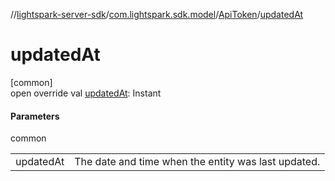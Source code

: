 //[lightspark-server-sdk](../../../index.md)/[com.lightspark.sdk.model](../index.md)/[ApiToken](index.md)/[updatedAt](updated-at.md)

# updatedAt

[common]\
open override val [updatedAt](updated-at.md): Instant

#### Parameters

common

| | |
|---|---|
| updatedAt | The date and time when the entity was last updated. |
